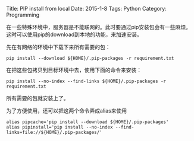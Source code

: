 Title: PIP install from local
Date: 2015-1-8
Tags: Python
Category: Programming

在一些特殊环境中，服务器是不能联网的。此时要通过pip安装包会有一些麻烦。这时可以使用pip的download到本地的功能，来加速安装。

先在有网络的环境中下载下来所有需要的包：

```
pip install --download ${HOME}/.pip-packages -r requirement.txt
```

在把这些包拷贝到目标环境中去，使用下面的命令来安装：

```
pip install --no-index --find-links ${HOME}/.pip-packages -r requirement.txt
```

所有需要的包就安装上了。

为了方便使用，还可以把这两个命令弄成alias来使用

```
alias pipcache='pip install --download ${HOME}/.pip-packages'
alias pipinstall='pip install --no-index --find-links=file://${HOME}/.pip-packages/'
```
